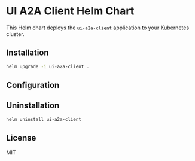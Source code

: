# UI A2A Client Helm Chart

This Helm chart deploys the `ui-a2a-client` application to your Kubernetes cluster.

## Installation

```sh
helm upgrade -i ui-a2a-client .
```

## Configuration


## Uninstallation

```sh
helm uninstall ui-a2a-client
```

## License

MIT
